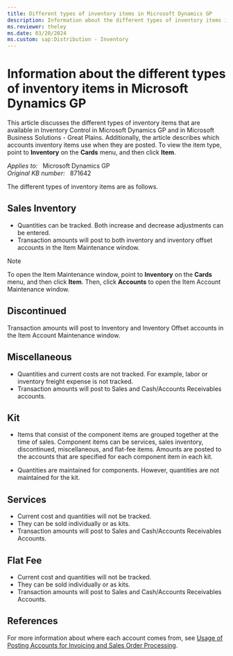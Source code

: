 ```yaml
---
title: Different types of inventory items in Microsoft Dynamics GP
description: Information about the different types of inventory items in Microsoft Dynamics GP.
ms.reviewer: theley
ms.date: 03/20/2024
ms.custom: sap:Distribution - Inventory
---
```

# Information about the different types of inventory items in Microsoft Dynamics GP

This article discusses the different types of inventory items that are available in Inventory Control in Microsoft Dynamics GP and in Microsoft Business Solutions - Great Plains. Additionally, the article describes which accounts inventory items use when they are posted. To view the item type, point to **Inventory** on the **Cards** menu, and then click **Item**.

_Applies to:_ &nbsp; Microsoft Dynamics GP  
_Original KB number:_ &nbsp; 871642

The different types of inventory items are as follows.

## Sales Inventory

- Quantities can be tracked. Both increase and decrease adjustments can be entered.
- Transaction amounts will post to both inventory and inventory offset accounts in the Item Maintenance window.

> [!NOTE]
> To open the Item Maintenance window, point to **Inventory** on the **Cards** menu, and then click **Item**. Then, click **Accounts** to open the Item Account Maintenance window.

## Discontinued

Transaction amounts will post to Inventory and Inventory Offset accounts in the Item Account Maintenance window.

## Miscellaneous

- Quantities and current costs are not tracked. For example, labor or inventory freight expense is not tracked.
- Transaction amounts will post to Sales and Cash/Accounts Receivables accounts.

## Kit

- Items that consist of the component items are grouped together at the time of sales. Component items can be services, sales inventory, discontinued, miscellaneous, and flat-fee items. Amounts are posted to the accounts that are specified for each component item in each kit.

- Quantities are maintained for components. However, quantities are not maintained for the kit.

## Services

- Current cost and quantities will not be tracked.
- They can be sold individually or as kits.
- Transaction amounts will post to Sales and Cash/Accounts Receivables Accounts.

## Flat Fee

- Current cost and quantities will not be tracked.
- They can be sold individually or as kits.
- Transaction amounts will post to Sales and Cash/Accounts Receivables Accounts.

## References

For more information about where each account comes from, see [Usage of Posting Accounts for Invoicing and Sales Order Processing](https://support.microsoft.com/topic/usage-of-posting-accounts-for-invoicing-and-sales-order-processing-87ccdd21-98d8-4079-a77a-704124473763).
